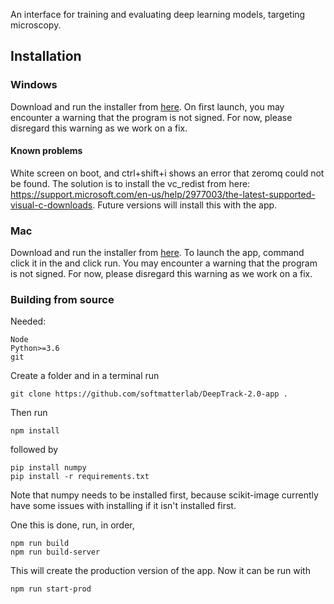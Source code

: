 An interface for training and evaluating deep learning models, targeting microscopy. 

## Installation

### Windows

Download and run the installer from [here](https://github.com/softmatterlab/DeepTrack-2.0-app/releases/latest/download/DeepTrack.exe).
On first launch, you may encounter a warning that the program is not signed. For now, please disregard this warning as we work on a fix.

#### Known problems

White screen on boot, and ctrl+shift+i shows an error that zeromq could not be found. The solution is to install the vc_redist from here: https://support.microsoft.com/en-us/help/2977003/the-latest-supported-visual-c-downloads. Future versions will install this with the app.

### Mac

Download and run the installer from [here](https://github.com/softmatterlab/DeepTrack-2.0-app/releases/tag/v0.0.1/download/DeepTrack.dmg).
To launch the app, command click it in the and click run. You may encounter a warning that the program is not signed. For now, please disregard this warning as we work on a fix.

### Building from source

Needed: 
    
    Node
    Python>=3.6
    git

Create a folder and in a terminal run

    git clone https://github.com/softmatterlab/DeepTrack-2.0-app .
 
Then run
    
    npm install

followed by

    pip install numpy
    pip install -r requirements.txt
    
Note that numpy needs to be installed first, because scikit-image currently have some issues with installing if it isn't installed first.

One this is done, run, in order,

    npm run build
    npm run build-server

This will create the production version of the app. Now it can be run with

    npm run start-prod
